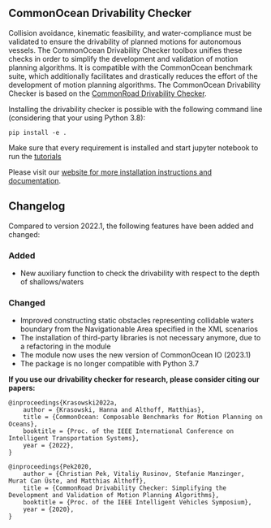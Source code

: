 CommonOcean Drivability Checker
------------------------------

Collision avoidance, kinematic feasibility, and water-compliance must be 
validated to ensure the drivability of planned motions for autonomous 
vessels. The CommonOcean Drivability Checker toolbox unifies these checks 
in order to simplify the development and validation of motion planning 
algorithms. It is compatible with the CommonOcean benchmark suite, which 
additionally facilitates and drastically reduces the effort of the development
of motion planning algorithms. The CommonOcean Drivability Checker is based on the [CommonRoad Drivability Checker](https://gitlab.lrz.de/tum-cps/commonroad-drivability-checker).


Installing the drivability checker is possible with the following command line (considering that your using Python 3.8):

```
pip install -e .
```

Make sure that every requirement is installed and start jupyter notebook to run the [tutorials](./tutorials)

Please visit our [website for more installation instructions and documentation](https://commonocean.cps.cit.tum.de/commonocean-dc).

## Changelog

Compared to version 2022.1, the following features have been added and changed:

### Added

- New auxiliary function to check the drivability with respect to the depth of shallows/waters 

### Changed

- Improved constructing static obstacles representing collidable waters boundary from the Navigationable Area specified in the XML scenarios
- The installation of third-party libraries is not necessary anymore, due to a refactoring in the module
- The module now uses the new version of CommonOcean IO (2023.1)
- The package is no longer compatible with Python 3.7

**If you use our drivability checker for research, please consider citing our papers:**
```
@inproceedings{Krasowski2022a,
	author = {Krasowski, Hanna and Althoff, Matthias},
	title = {CommonOcean: Composable Benchmarks for Motion Planning on Oceans},
	booktitle = {Proc. of the IEEE International Conference on Intelligent Transportation Systems},
	year = {2022},
}

@inproceedings{Pek2020,
	author = {Christian Pek, Vitaliy Rusinov, Stefanie Manzinger, Murat Can Üste, and Matthias Althoff},
	title = {CommonRoad Drivability Checker: Simplifying the Development and Validation of Motion Planning Algorithms},
	booktitle = {Proc. of the IEEE Intelligent Vehicles Symposium},
	year = {2020},
}

```
